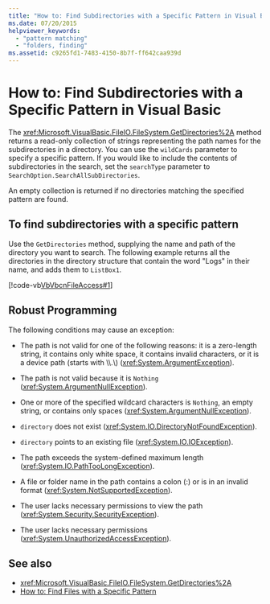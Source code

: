 ```yaml
---
title: "How to: Find Subdirectories with a Specific Pattern in Visual Basic"
ms.date: 07/20/2015
helpviewer_keywords:
  - "pattern matching"
  - "folders, finding"
ms.assetid: c9265fd1-7483-4150-8b7f-ff642caa939d
---
```

# How to: Find Subdirectories with a Specific Pattern in Visual Basic

The <xref:Microsoft.VisualBasic.FileIO.FileSystem.GetDirectories%2A> method returns a read-only collection of strings representing the path names for the subdirectories in a directory. You can use the `wildCards` parameter to specify a specific pattern. If you would like to include the contents of subdirectories in the search, set the `searchType` parameter to `SearchOption.SearchAllSubDirectories`.

An empty collection is returned if no directories matching the specified pattern are found.

## To find subdirectories with a specific pattern

Use the `GetDirectories` method, supplying the name and path of the directory you want to search. The following example returns all the directories in the directory structure that contain the word "Logs" in their name, and adds them to `ListBox1`.

[!code-vb[VbVbcnFileAccess#1](~/samples/snippets/visualbasic/VS_Snippets_VBCSharp/VbVbcnFileAccess/VB/Class1.vb#1)]

## Robust Programming

The following conditions may cause an exception:

- The path is not valid for one of the following reasons: it is a zero-length string, it contains only white space, it contains invalid characters, or it is a device path (starts with \\\\.\\) (<xref:System.ArgumentException>).

- The path is not valid because it is `Nothing` (<xref:System.ArgumentNullException>).

- One or more of the specified wildcard characters is `Nothing`, an empty string, or contains only spaces (<xref:System.ArgumentNullException>).

- `directory` does not exist (<xref:System.IO.DirectoryNotFoundException>).

- `directory` points to an existing file (<xref:System.IO.IOException>).

- The path exceeds the system-defined maximum length (<xref:System.IO.PathTooLongException>).

- A file or folder name in the path contains a colon (:) or is in an invalid format (<xref:System.NotSupportedException>).

- The user lacks necessary permissions to view the path (<xref:System.Security.SecurityException>).

- The user lacks necessary permissions (<xref:System.UnauthorizedAccessException>).

## See also

- <xref:Microsoft.VisualBasic.FileIO.FileSystem.GetDirectories%2A>
- [How to: Find Files with a Specific Pattern](../../../../visual-basic/developing-apps/programming/drives-directories-files/how-to-find-files-with-a-specific-pattern.md)
